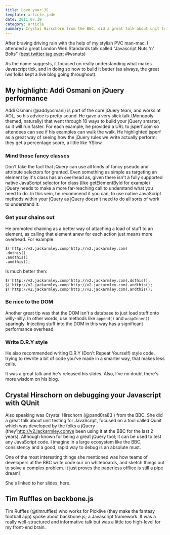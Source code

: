 ```yaml
---
title: Love your JS
template: article.jade
date: 2011.07.19
category: article
summary: Crystal Hirschorn from the BBC, did a great talk about unit testing for JavaScript
---
```

After braving driving rain with the help of my stylish PVC man-mac, I attended a great London Web Standards talk called "Javascript Nuts 'n' Bolts" ([best twitter tag ever:]("http://twitter.com/#!/JeffVanCampen/statuses/93092234035077120") #lwsnuts)

As the name suggests, it focused on really understanding what makes Javascript tick, and in doing so how to build it better (as always, the great lws folks kept a live blog going throughout).

## My highlight: Addi Osmani on jQuery performance

Addi Osmani (@addyosmani) is part of the core jQuery team, and works at AOL, so his advice is pretty sound. He gave a very slick talk (Monopoly themed, naturally) that went through 10 ways to build your jQuery smarter, so it will run faster. For each example, he provided a URL to jsperf.com so attendees can see if his examples can walk the walk. He highlighted jsperf as a great way of seeing how the jQuery rules we write actually perform; they get a percentage score, a little like YSlow.

### Mind those fancy classes

Don't take the fact that jQuery can use all kinds of fancy pseudo and attribute selectors for granted. Even something as simple as targeting an element by it's class has an overhead as, given there isn't a fully supported native JavaScript selector for class (like getElementById for example) jQuery needs to make a more far-reaching call to understand what you need to do. In this vein, he recommend if you can, to use native JavaScript methods within your jQuery as jQuery doesn't need to do all sorts of work to understand it.

### Get your chains out

He promoted chaining as a better way of attaching a load of stuff to an element, as calling that element anew for each action just means more overhead. For example:

    $('http://v2.jackarmley.comp'http://v2.jackarmley.com)
    .dothis()
    .andthis()
    .andthis();

Is much better then:

    $('http://v2.jackarmley.comp'http://v2.jackarmley.com).dothis();
    $('http://v2.jackarmley.comp'http://v2.jackarmley.com).andthis();
    $('http://v2.jackarmley.comp'http://v2.jackarmley.com).andthis();

### Be nice to the DOM

Another great tip was that the DOM isn't a database to just load stuff onto willy-nilly. In other words, use methods like `append()` and `wrapInner()` sparingly. Injecting stuff into the DOM in this way has a significant performance overhead.

### Write D.R.Y style

He also recommended writing D.R.Y (Don't Repeat Yourself) style code, trying to rewrite a bit of code you've made in a smarter way, that makes less calls.

It was a great talk and he's released his slides. Also, I've no doubt there's more wisdom on his blog.

## Crystal Hirschorn on debugging your Javascript with QUnit

Also speaking was Crystal Hirschorn (@pand0ra83 ) from the BBC. She did a great talk about unit testing for JavaScript, focused on a tool called Qunit which was developed by the folks a jQuery (they'http://v2.jackarmley.comve been using it at the BBC for the last 2 years). Although known for being a great jQuery tool; it can be used to test any JavaScript code. I imagine in a large ecosystem like the BBC, consistency and a good, rapid  way to debug is an absolute must.

One of the most interesting things she mentioned was how teams of developers at the BBC write code our on whiteboards, and sketch things out to solve a complex problem. It just proves the paperless offlice is still a pipe dream!

She's linked to her slides, here.

## Tim Ruffles on backbone.js

Tim Ruffles (@timruffles) who works for Picklive (they make the fantasy football app) spoke about backbone.js; a Javascript framework. It was a really well-structured and informative talk but was a little too high-level for my front-end brain.
